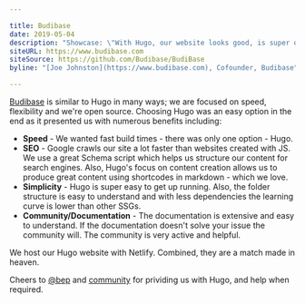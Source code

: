 ```yaml
---

title: Budibase
date: 2019-05-04
description: "Showcase: \"With Hugo, our website looks good, is super quick, and converts well\""
siteURL: https://www.budibase.com
siteSource: https://github.com/Budibase/BudiBase
byline: "[Joe Johnston](https://www.budibase.com), Cofounder, Budibase"

---
```


[Budibase](https://www.budibase.com) is similar to Hugo in many ways; we are focused on speed, flexibility and we're open source. Choosing Hugo was an easy option in the end as it presented us with numerous benefits including:

- **Speed** - We wanted fast build times - there was only one option - Hugo.
- **SEO** - Google crawls our site a lot faster than websites created with JS. We use a great Schema script which helps us structure our content for search engines. Also, Hugo's focus on content creation allows us to produce great content using shortcodes in markdown - which we love.
- **Simplicity** - Hugo is super easy to get up running. Also, the folder structure is easy to understand and with less dependencies the learning curve is lower than other SSGs.
- **Community/Documentation** - The documentation is extensive and easy to understand. If the documentation doesn't solve your issue the community will. The community is very active and helpful.

We host our Hugo website with Netlify. Combined, they are a match made in heaven.

Cheers to [@bep](https://github.com/bep) and [community](https://discourse.gohugo.io/) for prividing us with Hugo, and help when required.


